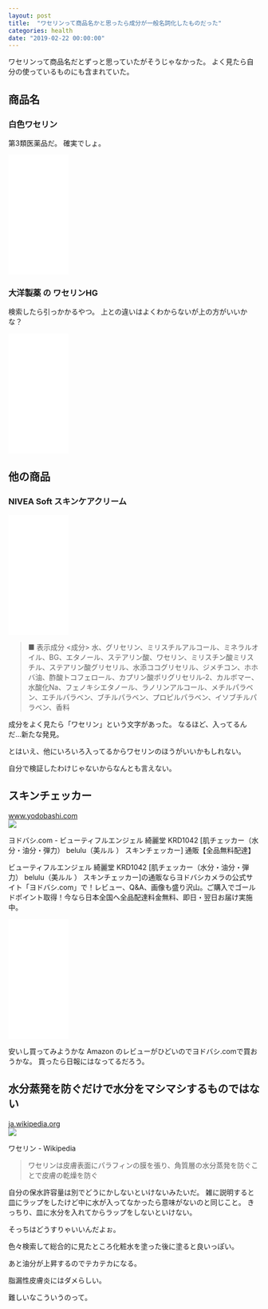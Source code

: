 ```yaml
---
layout: post
title:  "ワセリンって商品名かと思ったら成分が一般名詞化したものだった"
categories: health
date: "2019-02-22 00:00:00"
---
```


ワセリンって商品名だとずっと思っていたがそうじゃなかった。
よく見たら自分の使っているものにも含まれていた。

## 商品名

### 白色ワセリン

第3類医薬品だ。
確実でしょ。

<iframe style="width:120px;height:240px;" marginwidth="0" marginheight="0" scrolling="no" frameborder="0" src="//rcm-fe.amazon-adsystem.com/e/cm?lt1=_blank&bc1=000000&IS2=1&bg1=FFFFFF&fc1=000000&lc1=0000FF&t=infirmaria112-22&language=ja_JP&o=9&p=8&l=as4&m=amazon&f=ifr&ref=as_ss_li_til&asins=B001TUJYFW&linkId=80bd5c92d5e447318696d8c0e4c6212f"></iframe>

### 大洋製薬 の ワセリンHG

検索したら引っかかるやつ。
上との違いはよくわからないが上の方がいいかな？

<iframe style="width:120px;height:240px;" marginwidth="0" marginheight="0" scrolling="no" frameborder="0" src="//rcm-fe.amazon-adsystem.com/e/cm?lt1=_blank&bc1=FFFFFF&IS2=1&bg1=FFFFFF&fc1=000000&lc1=0000FF&t=infirmaria112-22&language=ja_JP&o=9&p=8&l=as4&m=amazon&f=ifr&ref=as_ss_li_til&asins=B002RT8GSA&linkId=58702d69b9dddc52fb4a5417d62df33f"></iframe>

## 他の商品

### NIVEA Soft スキンケアクリーム

<iframe style="width:120px;height:240px;" marginwidth="0" marginheight="0" scrolling="no" frameborder="0" src="//rcm-fe.amazon-adsystem.com/e/cm?lt1=_blank&bc1=FFFFFF&IS2=1&bg1=FFFFFF&fc1=000000&lc1=0000FF&t=infirmaria112-22&language=ja_JP&o=9&p=8&l=as4&m=amazon&f=ifr&ref=as_ss_li_til&asins=B001D7SVUK&linkId=031e4bed4cbca1100e7d00ab675b2f14"></iframe>

> ■ 表示成分 <成分>
> 水、グリセリン、ミリスチルアルコール、ミネラルオイル、BG、エタノール、ステアリン酸、ワセリン、ミリスチン酸ミリスチル、ステアリン酸グリセリル、水添ココグリセリル、ジメチコン、ホホバ油、酢酸トコフェロール、カプリン酸ポリグリセリル‐2、カルボマー、水酸化Na、フェノキシエタノール、ラノリンアルコール、メチルパラベン、エチルパラベン、ブチルパラベン、プロピルパラベン、イソブチルパラベン、香料

成分をよく見たら「ワセリン」という文字があった。
なるほど、入ってるんだ...新たな発見。


とはいえ、他にいろいろ入ってるからワセリンのほうがいいかもしれない。


自分で検証したわけじゃないからなんとも言えない。

## スキンチェッカー

<div class="card">
  <a href="https://www.yodobashi.com/product/100000001003586235/"></a>
  <div class="card__header">
    <a href="https://www.yodobashi.com/product/100000001003586235/">www.yodobashi.com</a>
  </div>
  <div class="card__image">
    <img src="https://image.yodobashi.com/product/100/000/001/003/586/235/100000001003586235_10203.jpg">
  </div>
  <div class="card__title">
    <p>ヨドバシ.com - ビューティフルエンジェル 綺麗堂 KRD1042 [肌チェッカー（水分・油分・弾力） belulu（美ルル ） スキンチェッカー] 通販【全品無料配達】</p>
  </div>
  <div class="card__description">
    <p>ビューティフルエンジェル 綺麗堂 KRD1042 [肌チェッカー（水分・油分・弾力） belulu（美ルル ） スキンチェッカー]の通販ならヨドバシカメラの公式サイト「ヨドバシ.com」で！レビュー、Q&A、画像も盛り沢山。ご購入でゴールドポイント取得！今なら日本全国へ全品配達料金無料、即日・翌日お届け実施中。</p>
  </div>
</div>


<iframe style="width:120px;height:240px;" marginwidth="0" marginheight="0" scrolling="no" frameborder="0" src="//rcm-fe.amazon-adsystem.com/e/cm?lt1=_blank&bc1=FFFFFF&IS2=1&bg1=FFFFFF&fc1=000000&lc1=0000FF&t=infirmaria112-22&language=ja_JP&o=9&p=8&l=as4&m=amazon&f=ifr&ref=as_ss_li_til&asins=B06WXX5ZXV&linkId=9c14fd88fd6aaaf5861cbe0071d5b910"></iframe>


安いし買ってみようかな
Amazon のレビューがひどいのでヨドバシ.comで買おうかな。
買ったら日報にはなってるだろう。


## 水分蒸発を防ぐだけで水分をマシマシするものではない

<div class="card">
  <a href="https://ja.wikipedia.org/wiki/%E3%83%AF%E3%82%BB%E3%83%AA%E3%83%B3"></a>
  <div class="card__header">
    <a href="https://ja.wikipedia.org/wiki/%E3%83%AF%E3%82%BB%E3%83%AA%E3%83%B3">ja.wikipedia.org</a>
  </div>
  <div class="card__image">
    <img src="https://upload.wikimedia.org/wikipedia/commons/thumb/3/33/White_Petrolatum1.jpg/1200px-White_Petrolatum1.jpg">
  </div>
  <div class="card__title">
    <p>ワセリン - Wikipedia</p>
  </div>
  <div class="card__description">
    <p></p>
  </div>
</div>


> ワセリンは皮膚表面にパラフィンの膜を張り、角質層の水分蒸発を防ぐことで皮膚の乾燥を防ぐ


自分の保水許容量は別でどうにかしないといけないみたいだ。
雑に説明すると皿にラップをしたけど中に水が入ってなかったら意味がないのと同じこと。
きっちり、皿に水分を入れてからラップをしないといけない。


そっちはどうすりゃいいんだよぉ。


色々検索して総合的に見たところ化粧水を塗った後に塗ると良いっぽい。


あと油分が上昇するのでテカテカになる。


脂漏性皮膚炎にはダメらしい。


難しいなこういうのって。
